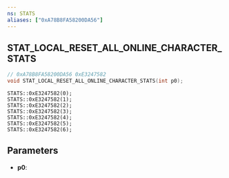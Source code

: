 ```yaml
---
ns: STATS
aliases: ["0xA78B8FA58200DA56"]
---
```

## STAT_LOCAL_RESET_ALL_ONLINE_CHARACTER_STATS

```c
// 0xA78B8FA58200DA56 0xE3247582
void STAT_LOCAL_RESET_ALL_ONLINE_CHARACTER_STATS(int p0);
```

```
STATS::0xE3247582(0);  
STATS::0xE3247582(1);  
STATS::0xE3247582(2);  
STATS::0xE3247582(3);  
STATS::0xE3247582(4);  
STATS::0xE3247582(5);  
STATS::0xE3247582(6);  
```

## Parameters
* **p0**: 

